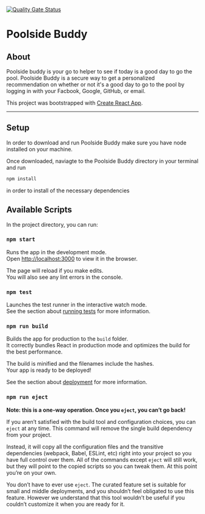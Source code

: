 [![Quality Gate Status](https://sonarcloud.io/api/project_badges/measure?project=DarkAssassin23_Poolside_Buddy&metric=alert_status)](https://sonarcloud.io/dashboard?id=DarkAssassin23_Poolside_Buddy)

# Poolside Buddy


About
-------
Poolside buddy is your go to helper to see if today is a good day to go the pool. Poolside Buddy is a secure way to get a personalized recommendation on whether or not it's a good day to go to the pool by logging in with your Facbook, Google, GitHub, or email.

This project was bootstrapped with [Create React App](https://github.com/facebook/create-react-app).

-----

Setup
------
In order to download and run Poolside Buddy make sure you have node installed on your machine.

Once downloaded, naviagte to the Poolside Buddy directory in your terminal and run
```bash
npm install
```
in order to install of the necessary dependencies

Available Scripts
------
In the project directory, you can run:

### `npm start`

Runs the app in the development mode.<br />
Open [http://localhost:3000](http://localhost:3000) to view it in the browser.

The page will reload if you make edits.<br />
You will also see any lint errors in the console.

### `npm test`

Launches the test runner in the interactive watch mode.<br />
See the section about [running tests](https://facebook.github.io/create-react-app/docs/running-tests) for more information.

### `npm run build`

Builds the app for production to the `build` folder.<br />
It correctly bundles React in production mode and optimizes the build for the best performance.

The build is minified and the filenames include the hashes.<br />
Your app is ready to be deployed!

See the section about [deployment](https://facebook.github.io/create-react-app/docs/deployment) for more information.

### `npm run eject`

**Note: this is a one-way operation. Once you `eject`, you can’t go back!**

If you aren’t satisfied with the build tool and configuration choices, you can `eject` at any time. This command will remove the single build dependency from your project.

Instead, it will copy all the configuration files and the transitive dependencies (webpack, Babel, ESLint, etc) right into your project so you have full control over them. All of the commands except `eject` will still work, but they will point to the copied scripts so you can tweak them. At this point you’re on your own.

You don’t have to ever use `eject`. The curated feature set is suitable for small and middle deployments, and you shouldn’t feel obligated to use this feature. However we understand that this tool wouldn’t be useful if you couldn’t customize it when you are ready for it.
